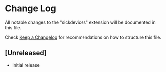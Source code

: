 # Change Log

All notable changes to the "sickdevices" extension will be documented in this file.

Check [Keep a Changelog](http://keepachangelog.com/) for recommendations on how to structure this file.

## [Unreleased]

- Initial release